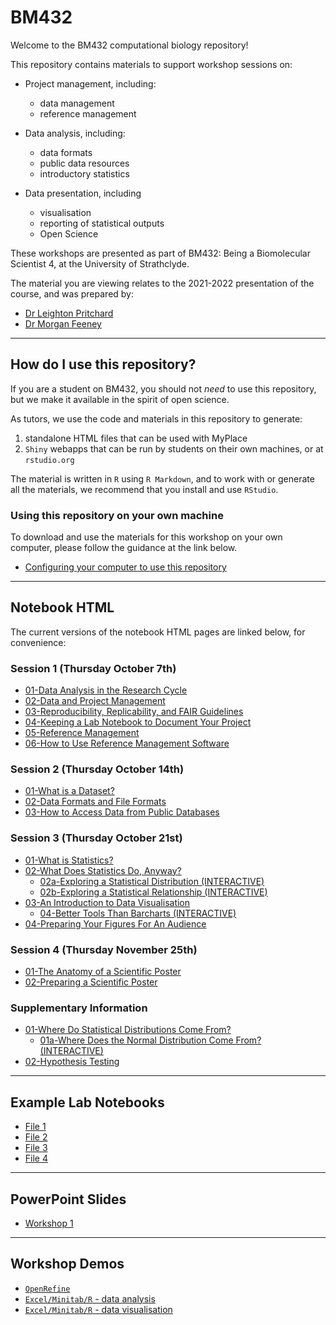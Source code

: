 # BM432

Welcome to the BM432 computational biology repository!

This repository contains materials to support workshop sessions on:

- Project management, including:
  - data management
  - reference management

- Data analysis, including:
  - data formats
  - public data resources
  - introductory statistics

- Data presentation, including
  - visualisation
  - reporting of statistical outputs
  - Open Science

These workshops are presented as part of BM432: Being a Biomolecular Scientist 4, at the University of Strathclyde.

The material you are viewing relates to the 2021-2022 presentation of the course, and was prepared by:

- [Dr Leighton Pritchard](https://www.strath.ac.uk/staff/pritchardleightondr/)
- [Dr Morgan Feeney](https://pureportal.strath.ac.uk/en/persons/morgan-feeney)

------------

## How do I use this repository?

If you are a student on BM432, you should not *need* to use this repository, but we make it available in the spirit of open science.

As tutors, we use the code and materials in this repository to generate:

1. standalone HTML files that can be used with MyPlace
2. `Shiny` webapps that can be run by students on their own machines, or at `rstudio.org`

The material is written in `R` using `R Markdown`, and to work with or generate all the materials, we recommend that you install and use `RStudio`.

### Using this repository on your own machine

To download and use the materials for this workshop on your own computer, please follow the guidance at the link below.

- [Configuring your computer to use this repository](./notebooks/configuration.html)

-------------

## Notebook HTML

The current versions of the notebook HTML pages are linked below, for convenience:

### Session 1 (Thursday October 7th)

- [01-Data Analysis in the Research Cycle](notebooks/01-data_analysis.html)
- [02-Data and Project Management](notebooks/02-project_management.html)
- [03-Reproducibility, Replicability, and FAIR Guidelines](notebooks/03-reproducibility.html)
- [04-Keeping a Lab Notebook to Document Your Project](notebooks/04-keeping_a_lab_notebook.html)
- [05-Reference Management](notebooks/05-reference_management.html)
- [06-How to Use Reference Management Software](notebooks/06-using_a_reference_manager.html)

### Session 2 (Thursday October 14th)

- [01-What is a Dataset?](notebooks/02-01-dataset.html)
- [02-Data Formats and File Formats](notebooks/02-02-data_formats.html)
- [03-How to Access Data from Public Databases](notebooks/02-03-public_databases.html)

### Session 3 (Thursday October 21st)

- [01-What is Statistics?](notebooks/03-01-statistics.html)
- [02-What Does Statistics Do, Anyway?](notebooks/03-02-statistics.html)
  - [02a-Exploring a Statistical Distribution (INTERACTIVE)](https://sipbs-bm432.shinyapps.io/03-02a-sampling/)
  - [02b-Exploring a Statistical Relationship (INTERACTIVE)](https://sipbs-bm432.shinyapps.io/03-02b-linear/)
- [03-An Introduction to Data Visualisation](notebooks/03-03-visualisation.html)
  - [04-Better Tools Than Barcharts (INTERACTIVE)](https://sipbs-bm432.shinyapps.io/03-04a-barchart/)
- [04-Preparing Your Figures For An Audience](notebooks/03-04-figure_preparation.html)

### Session 4 (Thursday November 25th)

- [01-The Anatomy of a Scientific Poster](notebooks/posters.html)
- [02-Preparing a Scientific Poster](notebooks/poster-preparation.html)

### Supplementary Information

- [01-Where Do Statistical Distributions Come From?](notebooks/supp-origins.html)
  - [01a-Where Does the Normal Distribution Come From? (INTERACTIVE)](https://sipbs-bm432.shinyapps.io/supp-generate_normal/)
- [02-Hypothesis Testing](notebooks/supp-nhst.html)


--------------

## Example Lab Notebooks

- [File 1](assets/pdfs/lab_notebooks/example_lab_notebook_file_1.pdf)
- [File 2](assets/pdfs/lab_notebooks/example_lab_notebook_file_2.pdf)
- [File 3](assets/pdfs/lab_notebooks/example_lab_notebook_file_3.pdf)
- [File 4](assets/pdfs/lab_notebooks/example_lab_notebook_file_4.pdf)

---------------

## PowerPoint Slides

- [Workshop 1](assets/powerpoints/Project_Management_workshop_MFandLP.pptx)

---------------

## Workshop Demos

- [`OpenRefine`](notebooks/workshop-openrefine.html)
- [`Excel/Minitab/R` - data analysis](notebooks/workshop-opening_data.html)
- [`Excel/Minitab/R` - data visualisation](notebooks/workshop-visualisation.html)